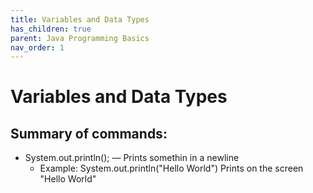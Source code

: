 ```yaml
---
title: Variables and Data Types
has_children: true
parent: Java Programming Basics
nav_order: 1
---
```


# Variables and Data Types

## Summary of commands:
* System.out.println(); — Prints somethin in a newline
    * Example: System.out.println("Hello World") Prints on the screen "Hello World"